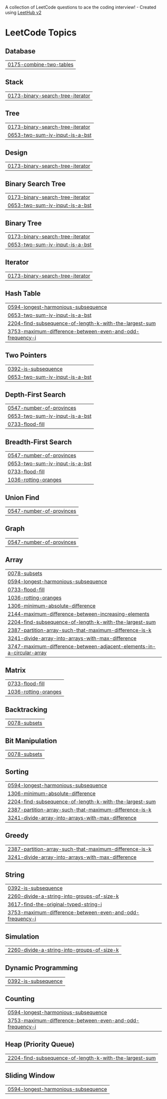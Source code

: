 A collection of LeetCode questions to ace the coding interview! - Created using [LeetHub v2](https://github.com/arunbhardwaj/LeetHub-2.0)
<!---LeetCode Topics Start-->
# LeetCode Topics
## Database
|  |
| ------- |
| [0175-combine-two-tables](https://github.com/HarshYadv5554/Leetcode/tree/master/0175-combine-two-tables) |
## Stack
|  |
| ------- |
| [0173-binary-search-tree-iterator](https://github.com/HarshYadv5554/Leetcode/tree/master/0173-binary-search-tree-iterator) |
## Tree
|  |
| ------- |
| [0173-binary-search-tree-iterator](https://github.com/HarshYadv5554/Leetcode/tree/master/0173-binary-search-tree-iterator) |
| [0653-two-sum-iv-input-is-a-bst](https://github.com/HarshYadv5554/Leetcode/tree/master/0653-two-sum-iv-input-is-a-bst) |
## Design
|  |
| ------- |
| [0173-binary-search-tree-iterator](https://github.com/HarshYadv5554/Leetcode/tree/master/0173-binary-search-tree-iterator) |
## Binary Search Tree
|  |
| ------- |
| [0173-binary-search-tree-iterator](https://github.com/HarshYadv5554/Leetcode/tree/master/0173-binary-search-tree-iterator) |
| [0653-two-sum-iv-input-is-a-bst](https://github.com/HarshYadv5554/Leetcode/tree/master/0653-two-sum-iv-input-is-a-bst) |
## Binary Tree
|  |
| ------- |
| [0173-binary-search-tree-iterator](https://github.com/HarshYadv5554/Leetcode/tree/master/0173-binary-search-tree-iterator) |
| [0653-two-sum-iv-input-is-a-bst](https://github.com/HarshYadv5554/Leetcode/tree/master/0653-two-sum-iv-input-is-a-bst) |
## Iterator
|  |
| ------- |
| [0173-binary-search-tree-iterator](https://github.com/HarshYadv5554/Leetcode/tree/master/0173-binary-search-tree-iterator) |
## Hash Table
|  |
| ------- |
| [0594-longest-harmonious-subsequence](https://github.com/HarshYadv5554/Leetcode/tree/master/0594-longest-harmonious-subsequence) |
| [0653-two-sum-iv-input-is-a-bst](https://github.com/HarshYadv5554/Leetcode/tree/master/0653-two-sum-iv-input-is-a-bst) |
| [2204-find-subsequence-of-length-k-with-the-largest-sum](https://github.com/HarshYadv5554/Leetcode/tree/master/2204-find-subsequence-of-length-k-with-the-largest-sum) |
| [3753-maximum-difference-between-even-and-odd-frequency-i](https://github.com/HarshYadv5554/Leetcode/tree/master/3753-maximum-difference-between-even-and-odd-frequency-i) |
## Two Pointers
|  |
| ------- |
| [0392-is-subsequence](https://github.com/HarshYadv5554/Leetcode/tree/master/0392-is-subsequence) |
| [0653-two-sum-iv-input-is-a-bst](https://github.com/HarshYadv5554/Leetcode/tree/master/0653-two-sum-iv-input-is-a-bst) |
## Depth-First Search
|  |
| ------- |
| [0547-number-of-provinces](https://github.com/HarshYadv5554/Leetcode/tree/master/0547-number-of-provinces) |
| [0653-two-sum-iv-input-is-a-bst](https://github.com/HarshYadv5554/Leetcode/tree/master/0653-two-sum-iv-input-is-a-bst) |
| [0733-flood-fill](https://github.com/HarshYadv5554/Leetcode/tree/master/0733-flood-fill) |
## Breadth-First Search
|  |
| ------- |
| [0547-number-of-provinces](https://github.com/HarshYadv5554/Leetcode/tree/master/0547-number-of-provinces) |
| [0653-two-sum-iv-input-is-a-bst](https://github.com/HarshYadv5554/Leetcode/tree/master/0653-two-sum-iv-input-is-a-bst) |
| [0733-flood-fill](https://github.com/HarshYadv5554/Leetcode/tree/master/0733-flood-fill) |
| [1036-rotting-oranges](https://github.com/HarshYadv5554/Leetcode/tree/master/1036-rotting-oranges) |
## Union Find
|  |
| ------- |
| [0547-number-of-provinces](https://github.com/HarshYadv5554/Leetcode/tree/master/0547-number-of-provinces) |
## Graph
|  |
| ------- |
| [0547-number-of-provinces](https://github.com/HarshYadv5554/Leetcode/tree/master/0547-number-of-provinces) |
## Array
|  |
| ------- |
| [0078-subsets](https://github.com/HarshYadv5554/Leetcode/tree/master/0078-subsets) |
| [0594-longest-harmonious-subsequence](https://github.com/HarshYadv5554/Leetcode/tree/master/0594-longest-harmonious-subsequence) |
| [0733-flood-fill](https://github.com/HarshYadv5554/Leetcode/tree/master/0733-flood-fill) |
| [1036-rotting-oranges](https://github.com/HarshYadv5554/Leetcode/tree/master/1036-rotting-oranges) |
| [1306-minimum-absolute-difference](https://github.com/HarshYadv5554/Leetcode/tree/master/1306-minimum-absolute-difference) |
| [2144-maximum-difference-between-increasing-elements](https://github.com/HarshYadv5554/Leetcode/tree/master/2144-maximum-difference-between-increasing-elements) |
| [2204-find-subsequence-of-length-k-with-the-largest-sum](https://github.com/HarshYadv5554/Leetcode/tree/master/2204-find-subsequence-of-length-k-with-the-largest-sum) |
| [2387-partition-array-such-that-maximum-difference-is-k](https://github.com/HarshYadv5554/Leetcode/tree/master/2387-partition-array-such-that-maximum-difference-is-k) |
| [3241-divide-array-into-arrays-with-max-difference](https://github.com/HarshYadv5554/Leetcode/tree/master/3241-divide-array-into-arrays-with-max-difference) |
| [3747-maximum-difference-between-adjacent-elements-in-a-circular-array](https://github.com/HarshYadv5554/Leetcode/tree/master/3747-maximum-difference-between-adjacent-elements-in-a-circular-array) |
## Matrix
|  |
| ------- |
| [0733-flood-fill](https://github.com/HarshYadv5554/Leetcode/tree/master/0733-flood-fill) |
| [1036-rotting-oranges](https://github.com/HarshYadv5554/Leetcode/tree/master/1036-rotting-oranges) |
## Backtracking
|  |
| ------- |
| [0078-subsets](https://github.com/HarshYadv5554/Leetcode/tree/master/0078-subsets) |
## Bit Manipulation
|  |
| ------- |
| [0078-subsets](https://github.com/HarshYadv5554/Leetcode/tree/master/0078-subsets) |
## Sorting
|  |
| ------- |
| [0594-longest-harmonious-subsequence](https://github.com/HarshYadv5554/Leetcode/tree/master/0594-longest-harmonious-subsequence) |
| [1306-minimum-absolute-difference](https://github.com/HarshYadv5554/Leetcode/tree/master/1306-minimum-absolute-difference) |
| [2204-find-subsequence-of-length-k-with-the-largest-sum](https://github.com/HarshYadv5554/Leetcode/tree/master/2204-find-subsequence-of-length-k-with-the-largest-sum) |
| [2387-partition-array-such-that-maximum-difference-is-k](https://github.com/HarshYadv5554/Leetcode/tree/master/2387-partition-array-such-that-maximum-difference-is-k) |
| [3241-divide-array-into-arrays-with-max-difference](https://github.com/HarshYadv5554/Leetcode/tree/master/3241-divide-array-into-arrays-with-max-difference) |
## Greedy
|  |
| ------- |
| [2387-partition-array-such-that-maximum-difference-is-k](https://github.com/HarshYadv5554/Leetcode/tree/master/2387-partition-array-such-that-maximum-difference-is-k) |
| [3241-divide-array-into-arrays-with-max-difference](https://github.com/HarshYadv5554/Leetcode/tree/master/3241-divide-array-into-arrays-with-max-difference) |
## String
|  |
| ------- |
| [0392-is-subsequence](https://github.com/HarshYadv5554/Leetcode/tree/master/0392-is-subsequence) |
| [2260-divide-a-string-into-groups-of-size-k](https://github.com/HarshYadv5554/Leetcode/tree/master/2260-divide-a-string-into-groups-of-size-k) |
| [3617-find-the-original-typed-string-i](https://github.com/HarshYadv5554/Leetcode/tree/master/3617-find-the-original-typed-string-i) |
| [3753-maximum-difference-between-even-and-odd-frequency-i](https://github.com/HarshYadv5554/Leetcode/tree/master/3753-maximum-difference-between-even-and-odd-frequency-i) |
## Simulation
|  |
| ------- |
| [2260-divide-a-string-into-groups-of-size-k](https://github.com/HarshYadv5554/Leetcode/tree/master/2260-divide-a-string-into-groups-of-size-k) |
## Dynamic Programming
|  |
| ------- |
| [0392-is-subsequence](https://github.com/HarshYadv5554/Leetcode/tree/master/0392-is-subsequence) |
## Counting
|  |
| ------- |
| [0594-longest-harmonious-subsequence](https://github.com/HarshYadv5554/Leetcode/tree/master/0594-longest-harmonious-subsequence) |
| [3753-maximum-difference-between-even-and-odd-frequency-i](https://github.com/HarshYadv5554/Leetcode/tree/master/3753-maximum-difference-between-even-and-odd-frequency-i) |
## Heap (Priority Queue)
|  |
| ------- |
| [2204-find-subsequence-of-length-k-with-the-largest-sum](https://github.com/HarshYadv5554/Leetcode/tree/master/2204-find-subsequence-of-length-k-with-the-largest-sum) |
## Sliding Window
|  |
| ------- |
| [0594-longest-harmonious-subsequence](https://github.com/HarshYadv5554/Leetcode/tree/master/0594-longest-harmonious-subsequence) |
<!---LeetCode Topics End-->